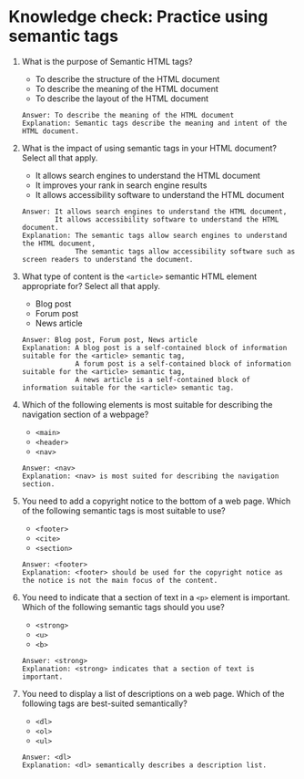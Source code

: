 # Knowledge check: Practice using semantic tags

1. What is the purpose of Semantic HTML tags?
    - To describe the structure of the HTML document
    - To describe the meaning of the HTML document
    - To describe the layout of the HTML document
    ```
    Answer: To describe the meaning of the HTML document
    Explanation: Semantic tags describe the meaning and intent of the HTML document.
    ```

2. What is the impact of using semantic tags in your HTML document? Select all that apply.
    - It allows search engines to understand the HTML document
    - It improves your rank in search engine results
    - It allows accessibility software to understand the HTML document
    ```
    Answer: It allows search engines to understand the HTML document,
            It allows accessibility software to understand the HTML document.
    Explanation: The semantic tags allow search engines to understand the HTML document,
                 The semantic tags allow accessibility software such as screen readers to understand the document.
    ```

3. What type of content is the `<article>` semantic HTML element appropriate for? Select all that apply.
    - Blog post
    - Forum post
    - News article
    ```
    Answer: Blog post, Forum post, News article
    Explanation: A blog post is a self-contained block of information suitable for the <article> semantic tag,
                 A forum post is a self-contained block of information suitable for the <article> semantic tag,
                 A news article is a self-contained block of information suitable for the <article> semantic tag.
    ```

4. Which of the following elements is most suitable for describing the navigation section of a webpage?
    - `<main>`
    - `<header>`
    - `<nav>`
    ```
    Answer: <nav>
    Explanation: <nav> is most suited for describing the navigation section.
    ```

5. You need to add a copyright notice to the bottom of a web page. Which of the following semantic tags is most suitable to use?
    - `<footer>`
    - `<cite>`
    - `<section>`
    ```
    Answer: <footer>
    Explanation: <footer> should be used for the copyright notice as the notice is not the main focus of the content.
    ```

6. You need to indicate that a section of text in a `<p>` element is important. Which of the following semantic tags should you use?
    - `<strong>`
    - `<u>`
    - `<b>`
    ```
    Answer: <strong>
    Explanation: <strong> indicates that a section of text is important.
    ```

7. You need to display a list of descriptions on a web page. Which of the following tags are best-suited semantically?
    - `<dl>`
    - `<ol>`
    - `<ul>`
    ```
    Answer: <dl>
    Explanation: <dl> semantically describes a description list.
    ```
